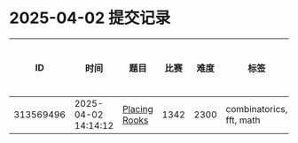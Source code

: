 # 2025-04-02 提交记录

 | ID | 时间 | 题目 | 比赛 | 难度 | 标签 | 结果 | 测试用例 | 运行时间 | 内存消耗 |
 |----|------|-----|-----|------|-----|------|---------|--------|----------|
 | 313569496 | 2025-04-02  14:14:12 | [Placing Rooks](https://codeforces.com/problemset/problem/1342/E) | 1342 | 2300 | combinatorics, fft, math | OK | 34 | 77ms | 15700KB |